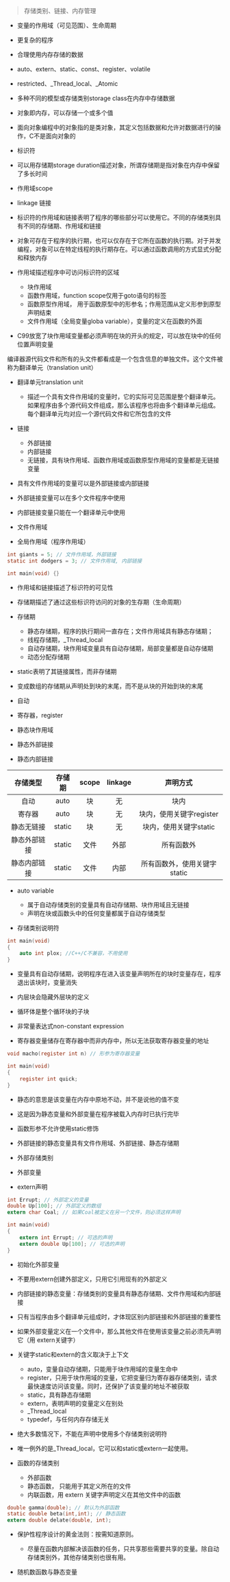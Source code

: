 > 存储类别、链接、内存管理

- 变量的作用域（可见范围）、生命周期
- 更复杂的程序
- 合理使用内存存储的数据

- auto、extern、static、const、register、volatile
- restricted、_Thread_local、_Atomic

- 多种不同的模型或存储类别storage class在内存中存储数据

- 对象即内存，可以存储一个或多个值

- 面向对象编程中的对象指的是类对象，其定义包括数据和允许对数据进行的操作，C不是面向对象的

- 标识符

- 可以用存储期storage duration描述对象，所谓存储期是指对象在内存中保留了多长时间

- 作用域scope
- linkage 链接

- 标识符的作用域和链接表明了程序的哪些部分可以使用它。不同的存储类别具有不同的存储期、作用域和链接

- 对象可存在于程序的执行期，也可以仅存在于它所在函数的执行期。对于并发编程，对象可以在特定线程的执行期存在。可以通过函数调用的方式显式分配和释放内存

- 作用域描述程序中可访问标识符的区域
  - 块作用域
  - 函数作用域，function scope仅用于goto语句的标签
  - 函数原型作用域， 用于函数原型中的形参名；作用范围从定义形参到原型声明结束
  - 文件作用域（全局变量globa variable），变量的定义在函数的外面

- C99放宽了块作用域变量都必须声明在块的开头的规定，可以放在块中的任何位置声明变量

编译器源代码文件和所有的头文件都看成是一个包含信息的单独文件。这个文件被称为翻译单元（translation unit）

- 翻译单元translation unit
  - 描述一个具有文件作用域的变量时，它的实际可见范围是整个翻译单元。如果程序由多个源代码文件组成，那么该程序也将由多个翻译单元组成。每个翻译单元均对应一个源代码文件和它所包含的文件

- 链接
  - 外部链接
  - 内部链接
  - 无链接，具有块作用域、函数作用域或函数原型作用域的变量都是无链接变量

- 具有文件作用域的变量可以是外部链接或内部链接

- 外部链接变量可以在多个文件程序中使用
- 内部链接变量只能在一个翻译单元中使用

- 文件作用域
- 全局作用域（程序作用域）

```c
int giants = 5; // 文件作用域，外部链接
static int dodgers = 3; // 文件作用域, 内部链接

int main(void) {}
```

- 作用域和链接描述了标识符的可见性
- 存储期描述了通过这些标识符访问的对象的生存期（生命周期）

- 存储期
  - 静态存储期，程序的执行期间一直存在；文件作用域具有静态存储期；
  - 线程存储期，_Thread_local
  - 自动存储期，块作用域变量具有自动存储期，局部变量都是自动存储期
  - 动态分配存储期

- static表明了其链接属性，而非存储期

- 变成数组的存储期从声明处到块的末尾，而不是从块的开始到块的末尾

- 自动
- 寄存器，register
- 静态块作用域
- 静态外部链接
- 静态内部链接

|   存储类型   | 存储期 | scope | linkage |           声明方式           |
| :----------: | :----: | :---: | :-----: | :--------------------------: |
|     自动     |  auto  |  块   |   无    |             块内             |
|    寄存器    |  auto  |  块   |   无    |   块内，使用关键字register   |
|  静态无链接  | static |  块   |   无    |    块内，使用关键字static    |
| 静态外部链接 | static | 文件  |  外部   |          所有函数外          |
| 静态内部链接 | static | 文件  |  内部   | 所有函数外，使用关键字static |

- auto variable
  - 属于自动存储类别的变量具有自动存储期、块作用域且无链接
  - 声明在块或函数头中的任何变量都属于自动存储类型

- 存储类别说明符

```c
int main(void)
{
    auto int plox; //C++/C不兼容，不用使用
}
```

- 变量具有自动存储期，说明程序在进入该变量声明所在的块时变量存在，程序退出该块时，变量消失

- 内层块会隐藏外层块的定义

- 循环体是整个循环块的子块

- 非常量表达式non-constant expression

- 寄存器变量储存在寄存器中而非内存中，所以无法获取寄存器变量的地址

```c
void macho(register int n) // 形参为寄存器变量

int main(void)
{
    register int quick;
}
```

- 静态的意思是该变量在内存中原地不动，并不是说他的值不变

- 这是因为静态变量和外部变量在程序被载入内存时已执行完毕

- 函数形参不允许使用static修饰

- 外部链接的静态变量具有文件作用域、外部链接、静态存储期

- 外部存储类别
- 外部变量

- extern声明

```c
int Errupt; // 外部定义的变量
double Up[100]; // 外部定义的数组
extern char Coal; // 如果Coal被定义在另一个文件，则必须这样声明

int main(void)
{
    extern int Errupt; // 可选的声明
    extern double Up[100]; // 可选的声明
}
```

- 初始化外部变量

- 不要用extern创建外部定义，只用它引用现有的外部定义

- 内部链接的静态变量：存储类别的变量具有静态存储期、文件作用域和内部链接

- 只有当程序由多个翻译单元组成时，才体现区别内部链接和外部链接的重要性

- 如果外部变量定义在一个文件中，那么其他文件在使用该变量之前必须先声明它（用 extern关键字）

- 关键字static和extern的含义取决于上下文
  - auto，变量自动存储期，只能用于块作用域的变量生命中
  - register，只用于块作用域的变量，它把变量归为寄存器存储类别，请求最快速度访问该变量。同时，还保护了该变量的地址不被获取
  - static，具有静态存储期
  - extern，表明声明的变量定义在别处
  - _Thread_local
  - typedef，与任何内存存储无关

- 绝大多数情况下，不能在声明中使用多个存储类别说明符
- 唯一例外的是_Thread_local，它可以和static或extern一起使用。

- 函数的存储类别
  - 外部函数
  - 静态函数， 只能用于其定义所在的文件
  - 内联函数，用 extern 关键字声明定义在其他文件中的函数

```c
double gamma(double); // 默认为外部函数
static double beta(int,int); // 静态函数
extern double delate(double, int); 
```

- 保护性程序设计的黄金法则：按需知道原则。
  - 尽量在函数内部解决该函数的任务，只共享那些需要共享的变量。除自动存储类别外，其他存储类别也很有用。

- 随机数函数与静态变量